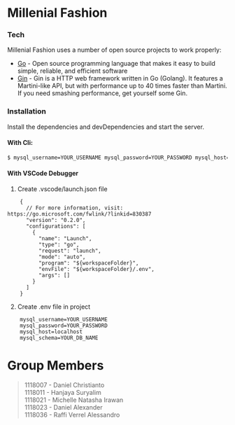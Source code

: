 # Millenial Fashion

### Tech

Millenial Fashion uses a number of open source projects to work properly:

* [Go](https://golang.org) - Open source programming language that makes it easy to build simple, reliable, and efficient software
* [Gin](https://gin-gonic.com/docs/) - Gin is a HTTP web framework written in Go (Golang). It features a Martini-like API, but with performance up to 40 times faster than Martini. If you need smashing performance, get yourself some Gin.

### Installation

Install the dependencies and devDependencies and start the server.

#### With Cli:
```sh
$ mysql_username=YOUR_USERNAME mysql_password=YOUR_PASSWORD mysql_host=localhost mysql_schema=YOUR_DB_NAME go run main.go
```

#### With VSCode Debugger
1. Create .vscode/launch.json file 
```
    {
      // For more information, visit: https://go.microsoft.com/fwlink/?linkid=830387
      "version": "0.2.0",
      "configurations": [
        {
          "name": "Launch",
          "type": "go",
          "request": "launch",
          "mode": "auto",
          "program": "${workspaceFolder}",
          "envFile": "${workspaceFolder}/.env",
          "args": []
        }
      ]
    }
```
2. Create .env file in project 
```
    mysql_username=YOUR_USERNAME
    mysql_password=YOUR_PASSWORD
    mysql_host=localhost
    mysql_schema=YOUR_DB_NAME
```
# Group Members

> 1118007 - Daniel Christianto  
> 1118011 - Hanjaya Suryalim  
> 1118021 - Michelle Natasha Irawan  
> 1118023 - Daniel Alexander  
> 1118036 - Raffi Verrel Alessandro

